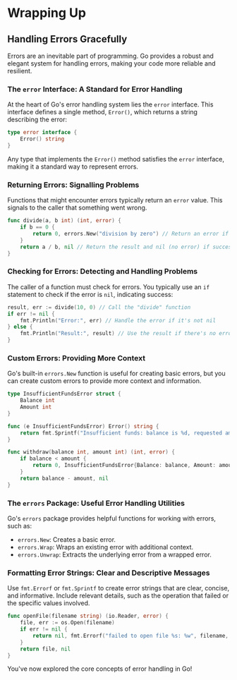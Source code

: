 # Wrapping Up

## Handling Errors Gracefully

Errors are an inevitable part of programming. Go provides a robust and elegant system for handling errors, making your code more reliable and resilient.

### The `error` Interface: A Standard for Error Handling

At the heart of Go's error handling system lies the `error` interface. This interface defines a single method, `Error()`, which returns a string describing the error:

```go
type error interface {
    Error() string
}
```

Any type that implements the `Error()` method satisfies the `error` interface, making it a standard way to represent errors.

### Returning Errors: Signalling Problems

Functions that might encounter errors typically return an `error` value. This signals to the caller that something went wrong.

```go
func divide(a, b int) (int, error) {
    if b == 0 {
        return 0, errors.New("division by zero") // Return an error if b is zero
    }
    return a / b, nil // Return the result and nil (no error) if successful
}
```

### Checking for Errors: Detecting and Handling Problems

The caller of a function must check for errors. You typically use an `if` statement to check if the error is `nil`, indicating success:

```go
result, err := divide(10, 0) // Call the "divide" function
if err != nil {
    fmt.Println("Error:", err) // Handle the error if it's not nil
} else {
    fmt.Println("Result:", result) // Use the result if there's no error
}
```

### Custom Errors: Providing More Context

Go's built-in `errors.New` function is useful for creating basic errors, but you can create custom errors to provide more context and information.

```go
type InsufficientFundsError struct {
    Balance int
    Amount int
}

func (e InsufficientFundsError) Error() string {
    return fmt.Sprintf("Insufficient funds: balance is %d, requested amount is %d", e.Balance, e.Amount)
}

func withdraw(balance int, amount int) (int, error) {
    if balance < amount {
        return 0, InsufficientFundsError{Balance: balance, Amount: amount} // Return a custom error
    }
    return balance - amount, nil
}
```

### The `errors` Package: Useful Error Handling Utilities

Go's `errors` package provides helpful functions for working with errors, such as:

- `errors.New`: Creates a basic error.
- `errors.Wrap`: Wraps an existing error with additional context.
- `errors.Unwrap`: Extracts the underlying error from a wrapped error.

### Formatting Error Strings: Clear and Descriptive Messages

Use `fmt.Errorf` or `fmt.Sprintf` to create error strings that are clear, concise, and informative. Include relevant details, such as the operation that failed or the specific values involved.

```go
func openFile(filename string) (io.Reader, error) {
    file, err := os.Open(filename)
    if err != nil {
        return nil, fmt.Errorf("failed to open file %s: %w", filename, err) // Wrap the error with context
    }
    return file, nil
}
```

You've now explored the core concepts of error handling in Go!
